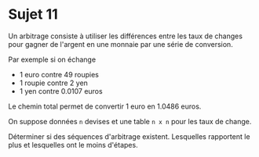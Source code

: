 # Sujet 11

Un arbitrage consiste à utiliser les différences entre les taux de changes
pour gagner de l'argent en une monnaie par une série de conversion.

Par exemple si on échange

- 1 euro contre 49 roupies
- 1 roupie contre 2 yen
- 1 yen contre 0.0107 euros

Le chemin total permet de convertir 1 euro en 1.0486 euros.

On suppose données `n` devises et une table `n x n` pour les taux de change.

Déterminer si des séquences d'arbitrage existent.
Lesquelles rapportent le plus et lesquelles ont le moins d'étapes.
